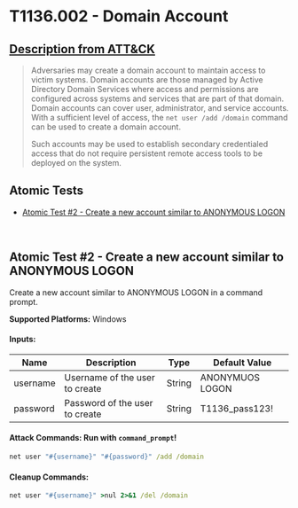 # T1136.002 - Domain Account
## [Description from ATT&CK](https://attack.mitre.org/techniques/T1136/002)
<blockquote>Adversaries may create a domain account to maintain access to victim systems. Domain accounts are those managed by Active Directory Domain Services where access and permissions are configured across systems and services that are part of that domain. Domain accounts can cover user, administrator, and service accounts. With a sufficient level of access, the <code>net user /add /domain</code> command can be used to create a domain account.

Such accounts may be used to establish secondary credentialed access that do not require persistent remote access tools to be deployed on the system.</blockquote>

## Atomic Tests

- [Atomic Test #2 - Create a new account similar to ANONYMOUS LOGON](#atomic-test-2---create-a-new-account-similar-to-anonymous-logon)


<br/>

## Atomic Test #2 - Create a new account similar to ANONYMOUS LOGON
Create a new account similar to ANONYMOUS LOGON in a command prompt.

**Supported Platforms:** Windows




#### Inputs:
| Name | Description | Type | Default Value | 
|------|-------------|------|---------------|
| username | Username of the user to create | String | ANONYMUOS  LOGON|
| password | Password of the user to create | String | T1136_pass123!|


#### Attack Commands: Run with `command_prompt`! 


```cmd
net user "#{username}" "#{password}" /add /domain
```

#### Cleanup Commands:
```cmd
net user "#{username}" >nul 2>&1 /del /domain
```





<br/>
